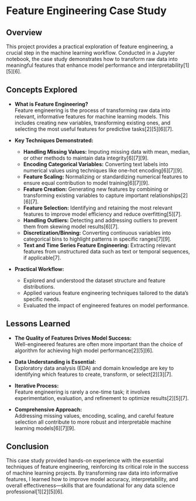 # Feature Engineering Case Study

## Overview

This project provides a practical exploration of feature engineering, a crucial step in the machine learning workflow. Conducted in a Jupyter notebook, the case study demonstrates how to transform raw data into meaningful features that enhance model performance and interpretability[1][5][6].

## Concepts Explored

- **What is Feature Engineering?**  
  Feature engineering is the process of transforming raw data into relevant, informative features for machine learning models. This includes creating new variables, transforming existing ones, and selecting the most useful features for predictive tasks[2][5][6][7].

- **Key Techniques Demonstrated:**  
  - **Handling Missing Values:** Imputing missing data with mean, median, or other methods to maintain data integrity[6][7][9].
  - **Encoding Categorical Variables:** Converting text labels into numerical values using techniques like one-hot encoding[6][7][9].
  - **Feature Scaling:** Normalizing or standardizing numerical features to ensure equal contribution to model training[6][7][9].
  - **Feature Creation:** Generating new features by combining or transforming existing variables to capture important relationships[2][6][7].
  - **Feature Selection:** Identifying and retaining the most relevant features to improve model efficiency and reduce overfitting[5][7].
  - **Handling Outliers:** Detecting and addressing outliers to prevent them from skewing model results[6][7].
  - **Discretization/Binning:** Converting continuous variables into categorical bins to highlight patterns in specific ranges[7][9].
  - **Text and Time Series Feature Engineering:** Extracting relevant features from unstructured data such as text or temporal sequences, if applicable[7].

- **Practical Workflow:**  
  - Explored and understood the dataset structure and feature distributions.
  - Applied various feature engineering techniques tailored to the data’s specific needs.
  - Evaluated the impact of engineered features on model performance.

## Lessons Learned

- **The Quality of Features Drives Model Success:**  
  Well-engineered features are often more important than the choice of algorithm for achieving high model performance[2][5][6].

- **Data Understanding is Essential:**  
  Exploratory data analysis (EDA) and domain knowledge are key to identifying which features to create, transform, or select[2][3][7].

- **Iterative Process:**  
  Feature engineering is rarely a one-time task; it involves experimentation, evaluation, and refinement to optimize results[2][5][7].

- **Comprehensive Approach:**  
  Addressing missing values, encoding, scaling, and careful feature selection all contribute to more robust and interpretable machine learning models[6][7][9].

## Conclusion

This case study provided hands-on experience with the essential techniques of feature engineering, reinforcing its critical role in the success of machine learning projects. By transforming raw data into informative features, I learned how to improve model accuracy, interpretability, and overall effectiveness—skills that are foundational for any data science professional[1][2][5][6].
